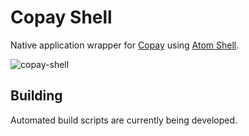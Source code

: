 Copay Shell
===========

Native application wrapper for [Copay](https://bitpay.github.io/copay)
using [Atom Shell](https://github.com/atom/atom-shell).

![copay-shell](https://cloud.githubusercontent.com/assets/1188875/3153630/ccaacbae-ea9d-11e3-85d6-ac0ec2820ae2.png)

## Building

Automated build scripts are currently being developed.
